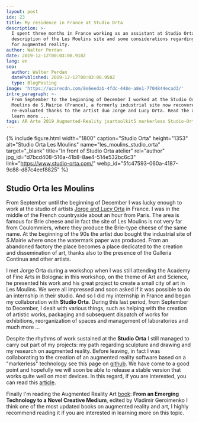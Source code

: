 ```yaml
---
layout: post
idx: 23
title: My residence in France at Studio Orta
description: >-
  I spent three months in France working as an assistant at Studio Orta. A brief
  description of the Les Moulins site and some considerations regarding my plans
  for augmented reality.
author: Walter Perdan
date: 2019-12-12T00:03:08.918Z
lang: en
seo:
  author: Walter Perdan
  datePublished: 2019-12-12T00:03:08.950Z
  type: BlogPosting
image: 'https://ucarecdn.com/8e6eedab-4fdc-448e-a8e1-7704844ecad3/'
intro_paragraph: >-
  From September to the beginning of December I worked at the Studio Orta at Les
  Moulins de S.Mairie (France), a formerly industrial site now recovered and
  re-evaluated thanks to the artist duo Jorge and Lucy Orta. Read the article to
  learn more ...
tags: AR Arte 2019 Augmented-Reality jsartoolkit5 markerless Studio-Orta
---
```

{% include figure.html width="1800" caption="Studio Orta" height="1353" alt="Studio Orta Les Moulins" name="les_moulins_studio_orta" target="_blank" title="In front of Studio Orta atelier" rel="author" jpg_id="d7bcd408-516a-41b8-8ae4-514e532bc6c3" link="https://www.studio-orta.com/" webp_id="5fc47593-060a-4187-9c88-d87c4eef8825" %}

## Studio Orta les Moulins

From September until the beginning of December I was lucky enough to work at the studio of artists [Jorge and Lucy Orta](https://www.studio-orta.com/) in France. I was in the middle of the French countryside about an hour from Paris. The area is famous for Brie cheese and in fact the site of Les Moulins is not very far from Coulommiers, where they produce the Brie-type cheese of the same name. At the beginning of the 90s the artist duo bought the industrial site of S.Mairie where once the watermark paper was produced. From an abandoned factory the place becomes a place dedicated to the creation and dissemination of art, thanks also to the presence of the Galleria Continua and other artists.

I met Jorge Orta during a workshop when I was still attending the Academy of Fine Arts in Bologna: in this workshop, on the theme of Art and Science, he presented his work and his great project to create a small city of art in Les Moulins. We were all impressed and soon asked if it was possible to do an internship in their studio. And so I did my internship in France and began my collaboration with **Studio Orta**. During this last period, from September to December, I dealt with various things, such as helping with the creation of artistic works, packaging and subsequent dispatch of works for exhibitions, reorganization of spaces and management of laboratories and much more ...

Despite the rhythms of work sustained at the **Studio Orta** I still managed to carry out part of my projects: my path regarding sculpture and drawing and my research on augmented reality. Before leaving, in fact I was collaborating to the creation of an augmented reality software based on a "markerless" technology see this page on [github](https://github.com/kalwalt/jsartoolkit5/pull/2). We have come to a good point and hopefully we will soon be able to release a stable version that works quite well on most devices. In this regard, if you are interested, you can read this [article](https://www.kalwaltart.com/blog/2019/08/04/augmented-reality-with-nft-technology/).

Finally I'm reading the Augmented Reality Art [book](https://books.google.it/books?id=GP8pBAAAQBAJ&pg=PR11&dq=augmented+reality+art&hl=it&sa=X&ved=0ahUKEwjdvbS_763mAhXMDuwKHTvuA3QQ6AEIMTAB#v=onepage&q=augmented%20reality%20art&f=false): **From an Emerging Technology to a Novel Creative Medium**, edited by Vladimir Geroimenko I think one of the most updated books on augmented reality and art, I highly recommend reading it if you are interested in learning more on this topic.
